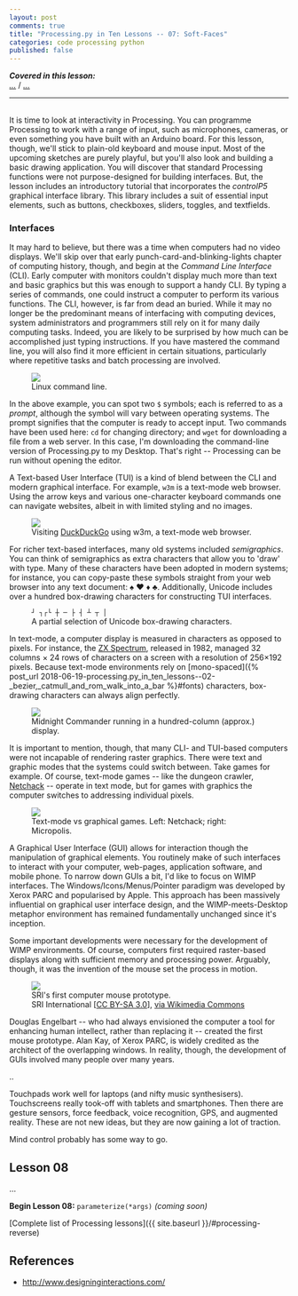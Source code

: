 ```yaml
---
layout: post
comments: true
title: "Processing.py in Ten Lessons -- 07: Soft-Faces"
categories: code processing python
published: false
---
```


***Covered in this lesson:***  
<a href="#..."><em>...</em></a> /
<a href="#..."><em>...</em></a>

---
&nbsp;  
It is time to look at interactivity in Processing. You can programme Processing to work with a range of input, such as microphones, cameras, or even something you have built with an Arduino board. For this lesson, though, we'll stick to plain-old keyboard and mouse input. Most of the upcoming sketches are purely playful, but you'll also look and building a basic drawing application. You will discover that standard Processing functions were not purpose-designed for building interfaces. But, the lesson includes an introductory tutorial that incorporates the *controlP5* graphical interface library. This library includes a suit of essential input elements, such as buttons, checkboxes, sliders, toggles, and textfields.

### Interfaces

It may hard to believe, but there was a time when computers had no video displays. We'll skip over that early punch-card-and-blinking-lights chapter of computing history, though, and begin at the *Command Line Interface* (CLI). Early computer with monitors couldn't display much more than text and basic graphics but this was enough to support a handy CLI. By typing a series of commands, one could instruct a computer to perform its various functions. The CLI, however, is far from dead an buried. While it may no longer be the predominant means of interfacing with computing devices, system administrators and programmers still rely on it for many daily computing tasks. Indeed, you are likely to be surprised by how much can be accomplished just typing instructions. If you have mastered the command line, you will also find it more efficient in certain situations, particularly where repetitive tasks and batch processing are involved.

<figure>
  <img src="{{ site.url }}/img/pitl07/interface-terminal-wget.png" class="fullwidth" />
  <figcaption>Linux command line.</figcaption>
</figure>

In the above example, you can spot two `$` symbols; each is referred to as a *prompt*, although the symbol will vary between operating systems. The prompt signifies that the computer is ready to accept input. Two commands have been used here: `cd` for changing directory; and `wget` for downloading a file from a web server. In this case, I'm downloading the command-line version of Processing.py to my Desktop. That's right -- Processing can be run without opening the editor.

A Text-based User Interface (TUI) is a kind of blend between the CLI and modern graphical interface. For example, `w3m` is a text-mode web browser. Using the arrow keys and various one-character keyboard commands one can navigate websites, albeit in with limited styling and no images.

<figure>
  <img src="{{ site.url }}/img/pitl07/interface-terminal-w3m.png" class="fullwidth" />
  <figcaption>
    Visiting <a href="http://duckduckgo.com">DuckDuckGo</a> using w3m, a text-mode web browser.
  </figcaption>
</figure>

For richer text-based interfaces, many old systems included *semigraphics*. You can think of semigraphics as extra characters that allow you to 'draw' with type. Many of these characters have been adopted in modern systems; for instance, you can copy-paste these symbols straight from your web browser into any text document: &#9824; &#9829; &#9830; &#9827;. Additionally, Unicode includes over a hundred box-drawing characters for constructing TUI interfaces.

<figure>
  <code>┘ ┐┌└ ┼ ─ ├ ┤ ┴ ┬ │</code>
  <figcaption>
    A partial selection of Unicode box-drawing characters.
  </figcaption>
</figure>

In text-mode, a computer display is measured in characters as opposed to pixels. For instance, the [ZX Spectrum](https://en.wikipedia.org/wiki/ZX_Spectrum), released in 1982, managed 32 columns × 24 rows of characters on a screen with a resolution of 256×192 pixels. Because text-mode environments rely on [mono-spaced]({% post_url 2018-06-19-processing.py_in_ten_lessons--02-_bezier,_catmull_and_rom_walk_into_a_bar %}#fonts) characters, box-drawing characters can always align perfectly.

<figure>
  <img src="{{ site.url }}/img/pitl07/interface-terminal-mc.png" class="fullwidth" />
  <figcaption>Midnight Commander running in a hundred-column (approx.) display.</figcaption>
</figure>

It is important to mention, though, that many CLI- and TUI-based computers were not incapable of rendering raster graphics. There were text and graphic modes that the systems could switch between. Take games for example. Of course, text-mode games -- like the dungeon crawler, [Netchack](https://en.wikipedia.org/wiki/NetHack) -- operate in text mode, but for games with graphics the computer switches to addressing individual pixels.

<figure>
  <img src="{{ site.url }}/img/pitl07/interface-text-and-graphic-modes.png" class="fullwidth" />
  <figcaption>
    Text-mode vs graphical games. Left: Netchack; right: Micropolis.
  </figcaption>
</figure>

A Graphical User Interface (GUI) allows for interaction though the manipulation of graphical elements. You routinely make of such interfaces to interact with your computer, web-pages, application software, and mobile phone. To narrow down GUIs a bit, I'd like to focus on WIMP interfaces. The Windows/Icons/Menus/Pointer paradigm was developed by Xerox PARC and popularised by Apple. This approach has been massively influential on graphical user interface design, and the WIMP-meets-Desktop metaphor environment has remained fundamentally unchanged since it's inception.

Some important developments were necessary for the development of WIMP environments. Of course, computers first required raster-based displays along with sufficient memory and processing power. Arguably, though, it was the invention of the mouse set the process in motion.

<figure>
  <img src="{{ site.url }}/img/pitl07/wikimedia-backup/SRI_Computer_Mouse.jpg" />
  <figcaption>
    SRI's first computer mouse prototype.<br />
    SRI International [<a href="https://creativecommons.org/licenses/by-sa/3.0">CC BY-SA 3.0</a>], <a href="https://commons.wikimedia.org/wiki/File:SRI_Computer_Mouse.jpg">via Wikimedia Commons</a>
  </figcaption>
</figure>

Douglas Engelbart -- who had always envisioned the computer a tool for enhancing human intellect, rather than replacing it -- created the first mouse prototype. Alan Kay, of Xerox PARC, is widely credited as the architect of the overlapping windows. In reality, though, the development of GUIs involved many people over many years.


..


Touchpads work well for laptops (and nifty music synthesisers). Touchscreens really took-off with tablets and smartphones. Then there are gesture sensors, force feedback, voice recognition, GPS, and augmented reality. These are not new ideas, but they are now gaining a lot of traction.

Mind control probably has some way to go.






<!--
* HCI
 * CLIs, GUIs
 * GOMS and KLM
 * Desktop metaphor
 * Skeuomorph
 * Affordance
* Principles of interaction design (Tognazzini)
* Graphic art software
 * Interface history
 * Shift to digital illustration
* Drawing machines
 * Harold Cohen, Paul Henry Desmond
 * Other drawing machines

* Mouse interaction
 * mouseX, mouseY, mouseButton
 * mousePressed(), mouseReleased(), mouseMoved(), mouseDragged()
 * Drawing with the mouse
 * Drag and drop
* Keyboard interaction
 * keyPressed(), keyReleased()
 * key, keyCode
* Drawing app
 * Drawing with dynamic brushes
-->

## Lesson 08

...

**Begin Lesson 08:** `parameterize(*args)` *(coming soon)*

[Complete list of Processing lessons]({{ site.baseurl }}/#processing-reverse)

## References

* http://www.designinginteractions.com/
